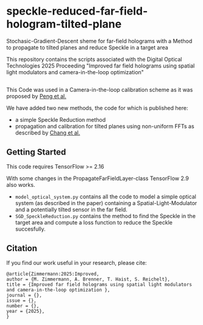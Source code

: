 # speckle-reduced-far-field-hologram-tilted-plane
Stochasic-Gradient-Descent sheme for far-field holograms with a Method to propagate to tilted planes and reduce Speckle in a target area

This repository contains the scripts associated with the Digital Optical Technologies 2025 Proceeding "Improved far field holograms using spatial light modulators and camera-in-the-loop optimization"

## 
This Code was used in a Camera-in-the-loop calibration scheme as it was proposed by [Peng et al.](https://github.com/computational-imaging/neural-holography)

We have added two new methods, the code for which is published here:
- a simple Speckle Reduction method
- propagation and calibration for tilted planes using non-uniform FFTs as described by [Chang et al.](https://opg.optica.org/abstract.cfm?URI=oe-22-14-17331)

## Getting Started
This code requires TensorFlow >= 2.16

With some changes in the PropagateFarFieldLayer-class TensorFlow 2.9 also works.


* ```model_optical_system.py``` contains all the code to model a simple optical system (as described in the paper) containing a Spatial-Light-Modulator and a potentially tilted sensor in the far field.
* ```SGD_SpeckleReduction.py``` contains the method to find the Speckle in the target area and compute a loss function to reduce the Speckle succesfully.

## Citation
If you find our work useful in your research, please cite:

```
@article{Zimmermann:2025:Improved,
author = {M. Zimmermann, A. Brenner, T. Haist, S. Reichelt},
title = {Improved far field holograms using spatial light modulators and camera-in-the-loop optimization },
journal = {},
issue = {},
number = {},
year = {2025},
}
```
